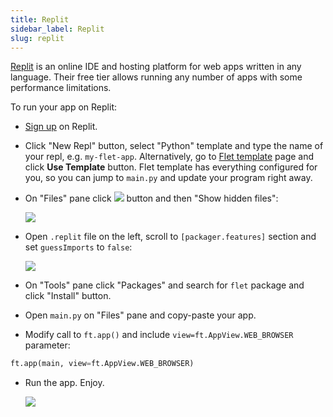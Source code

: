 ```yaml
---
title: Replit
sidebar_label: Replit
slug: replit
---
```


[Replit](https://replit.com/) is an online IDE and hosting platform for web apps written in any language. Their free tier allows running any number of apps with some performance limitations.

To run your app on Replit:

* [Sign up](https://replit.com/signup?from=landing) on Replit.
* Click "New Repl" button, select "Python" template and type the name of your repl, e.g. `my-flet-app`. Alternatively, go to [Flet template](https://replit.com/@fletdev/Flet) page and click **Use Template** button. Flet template has everything configured for you, so you can jump to `main.py` and update your program right away.
* On "Files" pane click <img src="/img/docs/getting-started/more-vert-icon.svg" className="icon-button" /> button and then "Show hidden files":

  <img src="/img/docs/hosting-replit/replit-show-hidden-files.png" className="screenshot-30 screenshot-rounded"/>

* Open `.replit` file on the left, scroll to `[packager.features]` section and set `guessImports` to `false`:

  <img src="/img/docs/hosting-replit/replit-disable-guess-imports.png" className="screenshot-60 screenshot-rounded"/>

* On "Tools" pane click "Packages" and search for `flet` package and click "Install" button.
* Open `main.py` on "Files" pane and copy-paste your app.
* Modify call to `ft.app()` and include `view=ft.AppView.WEB_BROWSER` parameter:

```python
ft.app(main, view=ft.AppView.WEB_BROWSER)
```

* Run the app. Enjoy.

  <img src="/img/docs/hosting-replit/replit-running-app.png" className="screenshot-80 screenshot-rounded"/>